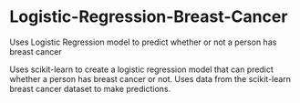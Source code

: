 # Logistic-Regression-Breast-Cancer
Uses Logistic Regression model to predict whether or not a person has breast cancer

Uses scikit-learn to create a logistic regression model that can predict whether a person has breast cancer or not. Uses data from the scikit-learn breast cancer dataset to make predictions.
